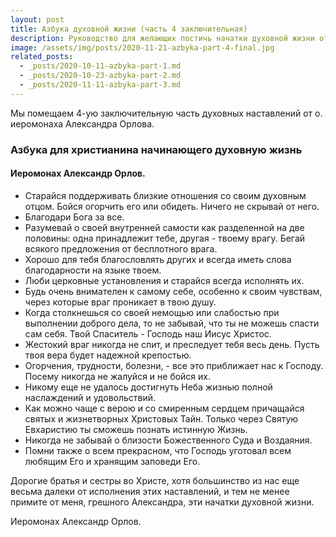 ```yaml
---
layout: post
title: Азбука духовной жизни (часть 4 заключительная)
description: Руководство для желающих постичь начатки духовной жизни от о. Александра Орлова.
image: /assets/img/posts/2020-11-21-azbyka-part-4-final.jpg
related_posts:
  - _posts/2020-10-11-azbyka-part-1.md
  - _posts/2020-10-23-azbyka-part-2.md
  - _posts/2020-11-11-azbyka-part-3.md
---
```


Мы помещаем 4-ую заключительную часть духовных наставлений от о. иеромонаха Александра Орлова.

### Азбука для христианина начинающего духовную жизнь

#### Иеромонах Александр Орлов.

* Старайся поддерживать близкие отношения со своим духовным отцом. Бойся огорчить его или обидеть. Ничего не скрывай от него.
* Благодари Бога за все.
* Разумевай о своей внутренней самости как разделенной на две половины: одна принадлежит тебе, другая - твоему врагу. Бегай всякого предложения от бесплотного врага.
* Хорошо для тебя благословлять других и всегда иметь слова благодарности на языке твоем.
* Люби церковные установления и старайся всегда исполнять их.
* Будь очень внимателен к самому себе, особенно к своим чувствам, через которые враг проникает в твою душу.
* Когда столкнешься со своей немощью или слабостью при выполнении доброго  дела, то не забывай, что ты не можешь спасти сам себя. Твой Спаситель - Господь наш Иисус Христос.
* Жестокий враг никогда не спит, и преследует тебя весь день. Пусть твоя вера будет надежной крепостью.
* Огорчения, трудности, болезни, - все это приближает нас к Господу. Посему никогда не жалуйся и не бойся их.
* Никому еще не удалось достигнуть Неба жизнью полной наслаждений и удовольствий.
* Как можно чаще с верою и со смиренным сердцем причащайся святых и жизнетворных Христовых Тайн. Только через Святую Евхаристию ты сможешь познать истинную Жизнь.
* Никогда не забывай о близости Божественного Суда и Воздаяния.
* Помни также о всем прекрасном, что Господь уготовал всем любящим Его и хранящим заповеди Его.

Дорогие братья и сестры во Христе, хотя большинство из нас еще  весьма далеки от исполнения этих наставлений, и тем не менее примите от меня, грешного Александра, эти начатки духовной жизни.

Иеромонах Александр Орлов.

